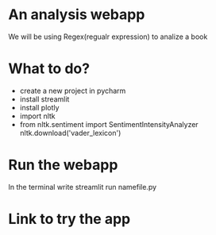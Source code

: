 # An analysis webapp
We will be using Regex(regualr expression)
to analize a book

# What to do?
- create a new project in pycharm
- install streamlit
- install plotly
- import nltk
- from nltk.sentiment import SentimentIntensityAnalyzer
  nltk.download('vader_lexicon')

# Run the webapp
In the terminal write streamlit run namefile.py

# Link to try the app